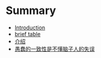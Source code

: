 # Summary

* [Introduction](README.md)
* [brief table](brief.md)
* [介绍](introduction.md)
* [愚蠢的一致性是不懂脑子人的失误](Foolish_Consistency.md)

